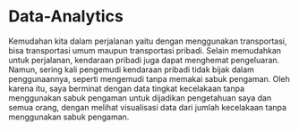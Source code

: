 # Data-Analytics
Kemudahan kita dalam perjalanan yaitu dengan menggunakan transportasi, bisa transportasi umum maupun transportasi pribadi. Selain memudahkan untuk perjalanan, kendaraan pribadi juga dapat menghemat pengeluaran. Namun, sering kali pengemudi kendaraan pribadi tidak bijak dalam penggunaannya, seperti mengemudi tanpa memakai sabuk pengaman. Oleh karena itu, saya berminat dengan data tingkat kecelakaan tanpa menggunakan sabuk pengaman untuk dijadikan pengetahuan saya dan semua orang, dengan melihat visualisasi data dari jumlah kecelakaan tanpa menggunakan sabuk pengaman.
